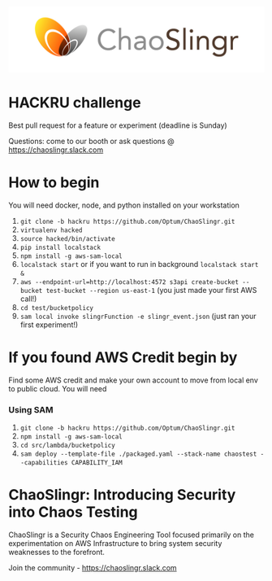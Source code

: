 ![ChaoSlingr Diagram](./docs/choas.jpg)

# HACKRU challenge
Best pull request for a feature or experiment (deadline is Sunday)

Questions: come to our booth or ask questions @ https://chaoslingr.slack.com

# How to begin
You will need docker, node, and python installed on your workstation 
1. `git clone -b hackru https://github.com/Optum/ChaoSlingr.git`
2. `virtualenv hacked`
3. `source hacked/bin/activate`
4. `pip install localstack`
5. `npm install -g aws-sam-local`
6. `localstack start` or if you want to run in background `localstack start &`
7. `aws --endpoint-url=http://localhost:4572 s3api create-bucket --bucket test-bucket --region us-east-1` (you just made your first AWS call!)
8. `cd test/bucketpolicy`
9. `sam local invoke slingrFunction -e slingr_event.json` (just ran your first experiment!)

# If you found AWS Credit begin by
Find some AWS credit and make your own account to move from local env to public cloud. 
You will need 
### Using SAM
1. `git clone -b hackru https://github.com/Optum/ChaoSlingr.git`
2. `npm install -g aws-sam-local`
3. `cd src/lambda/bucketpolicy`
4. `sam deploy --template-file ./packaged.yaml --stack-name chaostest --capabilities CAPABILITY_IAM`

# ChaoSlingr: Introducing Security into Chaos Testing
ChaoSlingr is a Security Chaos Engineering Tool focused primarily on the experimentation on AWS Infrastructure to bring system security weaknesses to the forefront.

Join the community - https://chaoslingr.slack.com
